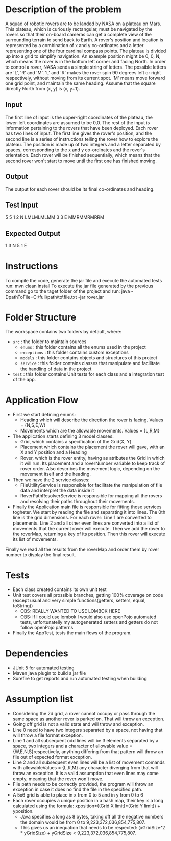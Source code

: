# Description of the problem

A squad of robotic rovers are to be landed by NASA on a plateau on Mars. This plateau, which is curiously rectangular, must be navigated by the rovers so that their on-board cameras can get a complete view of the surrounding terrain to send back to Earth.
A rover's position and location is represented by a combination of x and y co-ordinates and a letter representing one of the four cardinal compass points. The plateau is divided up into a grid to simplify navigation. An example position might be 0, 0, N, which means the rover is in the bottom left corner and facing North.
In order to control a rover, NASA sends a simple string of letters. The possible letters are 'L', 'R' and 'M'. 'L' and 'R' makes the rover spin 90 degrees left or right respectively, without moving from its current spot. 'M' means move forward one grid point, and maintain the same heading.
Assume that the square directly North from (x, y) is (x, y+1).
## Input
The first line of input is the upper-right coordinates of the plateau, the lower-left coordinates are assumed to be 0,0.
The rest of the input is information pertaining to the rovers that have been deployed. Each rover has two lines of input. The first line gives the rover's position, and the second line is a series of instructions telling the rover how to explore the plateau. The position is made up of two integers and a letter separated by spaces, corresponding to the x and y co-ordinates and the rover's
orientation.
Each rover will be finished sequentially, which means that the second rover won't start to move until the first one has finished moving. 
## Output
The output for each rover should be its final co-ordinates and heading.
## Test Input
5 5
1 2 N
LMLMLMLMM
3 3 E
MMRMMRMRRM
## Expected Output
1 3 N
5 1 E

# Instructions

To compile the code, generate the jar file and execute the automated tests run: mvn clean install
To execute the jar file generated by the previous command go to the taget folder of the project and run: 
    java -DpathToFile=C:\full\path\to\file.txt -jar rover.jar

# Folder Structure

The workspace contains two folders by default, where:

- `src` : the folder to maintain sources
  - `enums` : this folder contains all the enums used in the project
  - `exceptions` : this folder contains custom exceptions
  - `models` : this folder contains objects and structures of this project
  - `service` : this folder contains classes that manipulate and facilitate the handling of data in the project
- `test` : this folder contains Unit tests for each class and a integration test of the app.

# Application Flow
  - First we start defining enums:
    - Heading which will describe the direction the rover is facing. Values = {N,S,E,W}
    - Movements which are the allowable movements. Values = {L,R,M}
  - The application starts defining 3 model classes:
    - Grid, which contains a specification of the Grid(X, Y).
    - Placement which contains the placement the rover will gave, with an X and Y position and a Heading
    - Rover, which is the rover entity, having as atributes the Grid in which it will run. Its placement and a roverNumber variable to keep track of rover order. Also describes the movement logic, depending on the movement itself and the heading.
  - Then we have the 2 service classes:
    - FileUtilityService is responsible for facilitate the manipulation of file data and interpret the data inside it
    - RoverPathResolverService is responsible for mapping all the rovers and resolving their paths throughout their movements.
  - Finally the Application main file is responsible for fitting those services togheter.
  We start by reading the file and separating it into lines.
  The 0th line is the grid dimensions.
  For each rover:
    Line 1 are converted to placements.
    Line 2 and all other even lines are converted into a list of movements that the current rover will execute.
    Then we add the rover to the roverMap, returning a key of its position.
    Then this rover will execute its list of movements.

Finally we read all the results from the roverMap and order them by rover number to display the final result.

# Tests
  - Each class created contains its own unit test
  - Unit test covers all prossible branches, getting 100% coverage on code (except usual and very simple functions(getters, setters, equal, toString))
    - OBS: REALLY WANTED TO USE LOMBOK HERE
    - OBS: If I could use lombok I would also use openPojo automated tests, unfortunatelly my autogenerated setters and getters do not follow openPojo patterns
  - Finally the AppTest, tests the main flows of the program.

# Dependencies
  - JUnit 5 for automated testing
  - Maven java plugin to build a jar file
  - Surefire to get reports and run automated testing when building

# Assumption list
  - Considering the 2d grid, a rover cannot occupy or pass through the same space as another rover is parked on. That will throw an exception.
  - Going off grid is not a valid state and will throw and exception.
  - Line 0 need to have two integers separated by a space, not having that will throw a file format exception.
  - Line 1 and all subsequent odd lines will be 3 elements separated by a space, two integers and a character of allowable value = {W,E,N,S}respectively, anything differing from that pattern will throw an file out of expected format exception.
  - Line 2 and all subsequent even lines will be a list of movement comands with allowableValues = {L,R,M} any character diverging from that will throw an exception. It is a valid assumption that even lines may come empty, meaning that the rover won't move.
  - File path needs to be correctly provided, the program will throw an exception in case it does no find the file in the specified path.
  - A 5x6 grid is able to place in x from 0 to 5 and in y from 0 to 6
  - Each rover occupies a unique position in a hash map, their key is a long calculated using the formula: xposition*((Grid X limit)*(Grid Y limit)) + yposition. 
    - Java specifies a long as 8 bytes, taking off all the negative numbers the domain would be from 0 to 9,223,372,036,854,775,807.
    - This gives us an inequation that needs to be respected: (xGridSize^2 * yGridSize) + yGridSize < 9,223,372,036,854,775,807.


